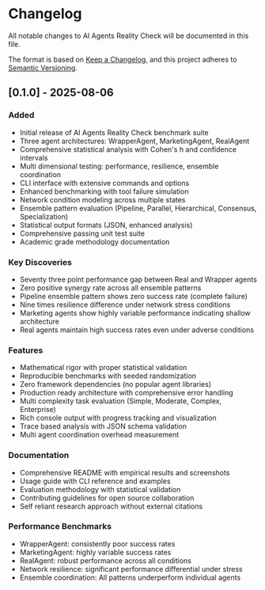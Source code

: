 # Changelog

All notable changes to AI Agents Reality Check will be documented in this file.

The format is based on [Keep a Changelog](https://keepachangelog.com/en/1.0.0/),
and this project adheres to [Semantic Versioning](https://semver.org/spec/v2.0.0.html).

## [0.1.0] - 2025-08-06

### Added
- Initial release of AI Agents Reality Check benchmark suite
- Three agent architectures: WrapperAgent, MarketingAgent, RealAgent
- Comprehensive statistical analysis with Cohen's h and confidence intervals
- Multi dimensional testing: performance, resilience, ensemble coordination
- CLI interface with extensive commands and options
- Enhanced benchmarking with tool failure simulation
- Network condition modeling across multiple states
- Ensemble pattern evaluation (Pipeline, Parallel, Hierarchical, Consensus, Specialization)
- Statistical output formats (JSON, enhanced analysis)
- Comprehensive passing unit test suite
- Academic grade methodology documentation

### Key Discoveries
- Seventy three point performance gap between Real and Wrapper agents
- Zero positive synergy rate across all ensemble patterns
- Pipeline ensemble pattern shows zero success rate (complete failure)
- Nine times resilience difference under network stress conditions
- Marketing agents show highly variable performance indicating shallow architecture
- Real agents maintain high success rates even under adverse conditions

### Features
- Mathematical rigor with proper statistical validation
- Reproducible benchmarks with seeded randomization
- Zero framework dependencies (no popular agent libraries)
- Production ready architecture with comprehensive error handling
- Multi complexity task evaluation (Simple, Moderate, Complex, Enterprise)
- Rich console output with progress tracking and visualization
- Trace based analysis with JSON schema validation
- Multi agent coordination overhead measurement

### Documentation
- Comprehensive README with empirical results and screenshots
- Usage guide with CLI reference and examples
- Evaluation methodology with statistical validation
- Contributing guidelines for open source collaboration
- Self reliant research approach without external citations

### Performance Benchmarks
- WrapperAgent: consistently poor success rates
- MarketingAgent: highly variable success rates
- RealAgent: robust performance across all conditions
- Network resilience: significant performance differential under stress
- Ensemble coordination: All patterns underperform individual agents